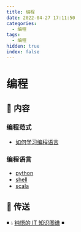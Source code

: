 ```yaml
---
title: 编程
date: 2022-04-27 17:11:50
categories:
  - 编程
tags:
  - 编程
hidden: true
index: false
---
```


# 编程

## 📖 内容

### 编程范式

- [如何学习编程语言](01.编程范式/01.如何学习编程语言.md)

### 编程语言

- [python](02.编程语言/01.python.md)
- [shell](02.编程语言/02.shell.md)
- [scala](02.编程语言/03.scala.md)

## 🚪 传送

◾ 💧 [钝悟的 IT 知识图谱](https://dunwu.github.io/) ◾